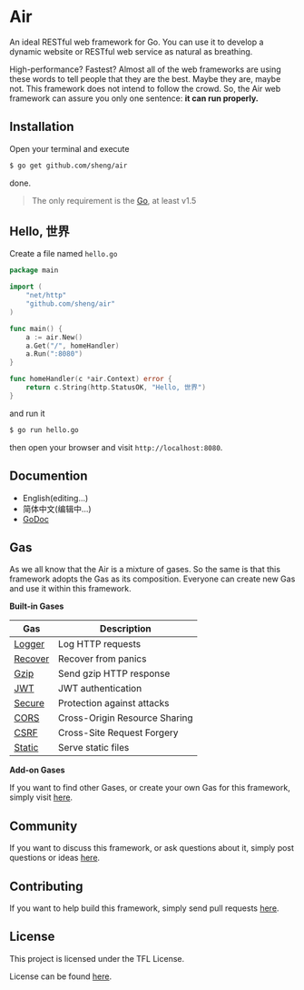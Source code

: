 # Air

An ideal RESTful web framework for Go. You can use it to develop a dynamic website or RESTful web service as natural as breathing.

High-performance? Fastest? Almost all of the web frameworks are using these words to tell people that they are the best. Maybe they are, maybe not. This framework does not intend to follow the crowd. So, the Air web framework can assure you only one sentence: **it can run properly.**

## Installation

Open your terminal and execute

```bash
$ go get github.com/sheng/air
```

done.

> The only requirement is the [Go](https://golang.org/dl/), at least v1.5

## Hello, 世界

Create a file named `hello.go`

```go
package main

import (
	"net/http"
	"github.com/sheng/air"
)

func main() {
	a := air.New()
	a.Get("/", homeHandler)
	a.Run(":8080")
}

func homeHandler(c *air.Context) error {
	return c.String(http.StatusOK, "Hello, 世界")
}
```

and run it

```bash
$ go run hello.go
```

then open your browser and visit `http://localhost:8080`.

## Documention

* English(editing...)
* 简体中文(编辑中...)
* [GoDoc](https://godoc.org/github.com/sheng/air)

## Gas

As we all know that the Air is a mixture of gases. So the same is that this framework adopts the Gas as its composition. Everyone can create new Gas and use it within this framework.

**Built-in Gases**

Gas | Description
--- | ---
[Logger](https://godoc.org/github.com/sheng/air/gases#Logger) | Log HTTP requests
[Recover](https://godoc.org/github.com/sheng/air/gases#Recover) | Recover from panics
[Gzip](https://godoc.org/github.com/sheng/air/gases#Gzip) | Send gzip HTTP response
[JWT](https://godoc.org/github.com/sheng/air/gases#JWT) | JWT authentication
[Secure](https://godoc.org/github.com/sheng/air/gases#Secure) | Protection against attacks
[CORS](https://godoc.org/github.com/sheng/air/gases#CORS) | Cross-Origin Resource Sharing
[CSRF](https://godoc.org/github.com/sheng/air/gases#CSRF) | Cross-Site Request Forgery
[Static](https://godoc.org/github.com/sheng/air/gases#Static) | Serve static files

**Add-on Gases**

If you want to find other Gases, or create your own Gas for this framework, simply visit [here](https://github.com/air-gases).

## Community

If you want to discuss this framework, or ask questions about it, simply post questions or ideas [here](https://github.com/sheng/air/issues).

## Contributing

If you want to help build this framework, simply send pull requests [here](https://github.com/sheng/air/pulls).

## License

This project is licensed under the TFL License.

License can be found [here](LICENSE).
